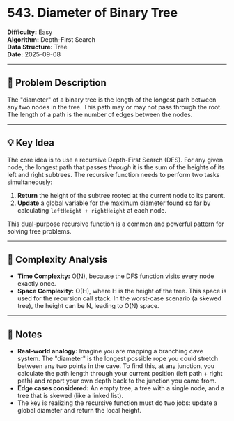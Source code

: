 # 543. Diameter of Binary Tree

**Difficulty:** Easy  
**Algorithm:** Depth-First Search  
**Data Structure:** Tree  
**Date:** 2025-09-08  

---

## 📝 Problem Description
The "diameter" of a binary tree is the length of the longest path between any two nodes in the tree. This path may or may not pass through the root. The length of a path is the number of edges between the nodes.

---

## 💡 Key Idea
The core idea is to use a recursive Depth-First Search (DFS). For any given node, the longest path that passes *through* it is the sum of the heights of its left and right subtrees. The recursive function needs to perform two tasks simultaneously:
1.  **Return** the height of the subtree rooted at the current node to its parent.
2.  **Update** a global variable for the maximum diameter found so far by calculating `leftHeight + rightHeight` at each node.

This dual-purpose recursive function is a common and powerful pattern for solving tree problems.

---

## 🧮 Complexity Analysis
- **Time Complexity:** O(N), because the DFS function visits every node exactly once.
- **Space Complexity:** O(H), where H is the height of the tree. This space is used for the recursion call stack. In the worst-case scenario (a skewed tree), the height can be N, leading to O(N) space.

---

## 📖 Notes
- **Real-world analogy:** Imagine you are mapping a branching cave system. The "diameter" is the longest possible rope you could stretch between any two points in the cave. To find this, at any junction, you calculate the path length through your current position (left path + right path) and report your own depth back to the junction you came from.
- **Edge cases considered:** An empty tree, a tree with a single node, and a tree that is skewed (like a linked list).
- The key is realizing the recursive function must do two jobs: update a global diameter and return the local height.
